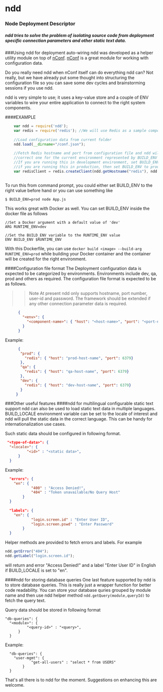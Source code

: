 # ndd
### Node Deployment Descriptor
##### ndd tries to solve the problem of isolating source code from deployment specific connection parameters and other static text data.

###Using ndd for deployment auto-wiring
ndd was developed as a helper utility module on top of [nConf](https://github.com/indexzero/nconf). [nConf](https://github.com/indexzero/nconf) is a great module for working with configuration data. 

Do you really need ndd when nConf itself can do everything ndd can? Not really, but we have already put some
thought into structuring the configuration file so you can save some dev cycles and brainstorming sessions if you use ndd. 

ndd is very simple to use; it uses a key-value store and a couple of ENV variables to wire your entire application to
connect to the right system components. 

####EXAMPLE

```javascript
    var ndd = require('ndd');
    var redis = require('redis'); //We will use Redis as a sample component
    
    //Load configuration data from current folder
    ndd.load(__dirname+"/conf.json");
    
    //Fetch Redis hostname and port from configuration file and ndd will pick the 
    //correct one for the current environment represented by BUILD_ENV environment var
    //If you are running this in development environment, set BUILD_ENV to dev or
    //if you are running this in production, then set BUILD_ENV to prod when you run the app
    var redisClient = redis.createClient(ndd.getHostname("redis"), ndd.getPort("redis"), {});
    
```
To run this from command prompt, you could either set BUILD_ENV to the right value before hand or you can use something like

```bash
$ BUILD_ENV=prod node App.js
```

This works great with Docker as well. You can set BUILD_ENV inside the docker file as follows

```shell
//Set a Docker argument with a default value of 'dev'
ARG RUNTIME_ENV=dev

//Set the BUILD_ENV variable to the RUNTIME_ENV value
ENV BUILD_ENV $RUNTIME_ENV
```
With this Dockerfile, you can use ```docker build <image> --build-arg RUNTIME_ENV=prod``` while building your Docker container and the container will be created for the right environment.

####Configuration file format
The Deployment configuration data is expected to be categorized by environments.
Environments include dev, qa, prod and others as required.
The configuration file format is expected to be as follows.
>>Note At present ndd only supports hostname, port number, user-id and password. The framework should be extended if any other connection parameter data is required.

```json
      {
        "<env>": {
          "<component-name>": { "host": "<host-name>", "port": "<port-number>", "uid": "<user-id>", "password", "<password>"}
        }
      }
```
Example:

```json
      {
       "prod": {
         "redis": { "host": "prod-host-name", "port": 6379}
       },
       "qa": {
         "redis": { "host": "qa-host-name", "port": 6379}
       },
       "dev": {
         "redis": { "host": "dev-host-name", "port": 6379}
       }
     }
```

###Other useful features
####ndd for multilingual configurable static text support 
ndd can also be used to load static text data in multiple languages. BUILD_LOCALE environment variable can be set to the locale of interest and ndd will pull the static data in the correct language. This can be handy for internationalization use cases.

Such static data should be configured in following format.
```json
 "<type-of-data>": {
  "<locale>": {
          "<id>" : "<static data>",
      }
  }
```
Example: 
```json
  "errors": {
    "en": {
            "400" : "Access Denied!",
            "404" : "Token unavailable/No Query Host"
        }
  }
  
  "labels": {
    "en": {
            "login.screen.id" : "Enter User ID",
            "login.screen.pswd" : "Enter Password"
        }
  }
```
Helper methods are provided to fetch errors and labels. For example

```javascript
ndd.getError("404");
ndd.getLabel("login.screen.id");
```
will return and error "Access Denied!" and a label "Enter User ID" in English if BUILD_LOCALE is set to "en".

####ndd for storing database queries
One last feature supported by ndd is to store database queries. This is really just a wrapper function for better code readability. You can store your database quries grouped by module name and then use ndd helper method ```ndd.getQuery(module,queryId)``` to fetch the query text.

Query data should be stored in following format
```
"db-queries": {
  "<module>": {
          "<query-id>" : "<query>",
      }
  }
```
Example: 
```
  "db-queries": {
    "user-mgmt": {
            "get-all-users" : "select * from USERS"
        }
  }
```

That's all there is to ndd for the moment. Suggestions on enhancing this are welcome.
